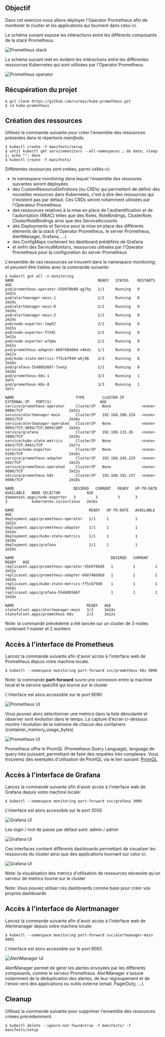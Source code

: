 ## Objectif

Dans cet exercice nous allons déployer l'Operator Prometheus afin de monitorer le cluster et les applications qui tournent dans celui-ci.

Le schéma suivant expose les intéractions entre les différents composants de la stack Prometheus.

![Prometheus stack](./images/prometheus-stack.png)

Le schéma suivant met en évident les intéractions entre les différentes ressources Kubernetes qui sont utilisées par l'Operator Prometheus.

![Prometheus operator](./images/prometheus-operator.png)

## Récupération du projet

```
$ git clone https://github.com/coreos/kube-prometheus.git
$ cd kube-prometheus
```

## Création des ressources

Utilisez la commande suivante pour créer l'ensemble des ressources présentes dans le répertoire *manifests*.

```
$ kubectl create -f manifests/setup
$ until kubectl get servicemonitors --all-namespaces ; do date; sleep 1; echo ""; done
$ kubectl create -f manifests/
```

Différentes ressources sont créées, parmi celles-ci:

- le namespace *monitoring* dans lequel l'ensemble des ressoures suivantes seront déployées
- des CustomResourceDefinitions (ou CRDs) qui permettent de définir des nouvelles resources dans Kubernetes, c'est à dire des ressources qui n'existent pas par défaut. Ces CRDs seront notamment utilisées par l'Operateur Prometheus
- des ressources relatives à la mise en place de l'authentification et de l'autorisation (RBAC) telles que des Roles, RoleBindings, ClusterRole, ClusterRoleBindings ainsi que des ServiceAccounts
- des Deployments et Service pour la mise en place des différents éléments de la stack (l'Operator Prometheus, le server Prometheus, AlertManager, Grafana, ...)
- des ConfigMaps contenant les dashboard prédéfinis de Grafana
- et enfin des ServiceMonitors, ressources utilisées par l'Operator Prometheus pour la configuration du server Prometheus

L'ensemble de ces ressources se trouvent dans le namespace *monitoring*, et peuvent être listées avec la commande suivante:

```
$ kubectl get all -n monitoring
NAME                                      READY   STATUS    RESTARTS   AGE
pod/prometheus-operator-55b978b89-qglhp   1/1     Running   0          2m32s
pod/alertmanager-main-1                   2/2     Running   0          2m24s
pod/alertmanager-main-0                   2/2     Running   0          2m24s
pod/alertmanager-main-2                   2/2     Running   0          2m24s
pod/node-exporter-lmp67                   2/2     Running   0          2m15s
pod/node-exporter-fth9l                   2/2     Running   0          2m15s
pod/node-exporter-w7q4w                   2/2     Running   0          2m15s
pod/prometheus-adapter-668748ddbd-n4kdz   1/1     Running   0          2m12s
pod/kube-state-metrics-ff5cb7949-wkj98    3/3     Running   0          2m16s
pod/grafana-55488b566f-7swtp              1/1     Running   0          2m18s
pod/prometheus-k8s-1                      3/3     Running   1          2m7s
pod/prometheus-k8s-0                      3/3     Running   1          2m7s

NAME                            TYPE        CLUSTER-IP        EXTERNAL-IP   PORT(S)                      AGE
service/prometheus-operator     ClusterIP   None              <none>        8080/TCP                     2m32s
service/alertmanager-main       ClusterIP   192.168.200.224   <none>        9093/TCP                     2m30s
service/alertmanager-operated   ClusterIP   None              <none>        9093/TCP,9094/TCP,9094/UDP   2m24s
service/grafana                 ClusterIP   192.168.133.26    <none>        3000/TCP                     2m19s
service/kube-state-metrics      ClusterIP   None              <none>        8443/TCP,9443/TCP            2m17s
service/node-exporter           ClusterIP   None              <none>        9100/TCP                     2m16s
service/prometheus-adapter      ClusterIP   192.168.245.229   <none>        443/TCP                      2m13s
service/prometheus-operated     ClusterIP   None              <none>        9090/TCP                     2m12s
service/prometheus-k8s          ClusterIP   192.168.192.237   <none>        9090/TCP                     2m10s

NAME                           DESIRED   CURRENT   READY   UP-TO-DATE   AVAILABLE   NODE SELECTOR            AGE
daemonset.apps/node-exporter   3         3         3       3            3           kubernetes.io/os=linux   2m16s

NAME                                  READY   UP-TO-DATE   AVAILABLE   AGE
deployment.apps/prometheus-operator   1/1     1            1           2m32s
deployment.apps/prometheus-adapter    1/1     1            1           2m14s
deployment.apps/kube-state-metrics    1/1     1            1           2m18s
deployment.apps/grafana               1/1     1            1           2m19s

NAME                                            DESIRED   CURRENT   READY   AGE
replicaset.apps/prometheus-operator-55b978b89   1         1         1       2m32s
replicaset.apps/prometheus-adapter-668748ddbd   1         1         1       2m14s
replicaset.apps/kube-state-metrics-ff5cb7949    1         1         1       2m18s
replicaset.apps/grafana-55488b566f              1         1         1       2m19s

NAME                                 READY   AGE
statefulset.apps/alertmanager-main   3/3     2m24s
statefulset.apps/prometheus-k8s      2/2     2m12s
```

Note: la commande précédente a été lancée sur un cluster de 3 nodes contenant 1 master et 2 workers

## Accès à l'interface de Prometheus

Lancez la commande suivante afin d'avoir accès à l'interface web de Prometheus depuis votre machine locale.

```
$ kubectl --namespace monitoring port-forward svc/prometheus-k8s 9090
```

Note: la commande **port-forward** ouvre une connexion entre la machine local et le service spécifié qui tourne sur le cluster

L'interface est alors accessible sur le port 9090

![Prometheus UI](./images/prometheus-ui-1.png)

Vous pouvez alors sélectionner une metrics dans la liste déroulante et observer sont évolution dans le temps. La capture d'écran ci-dessous montre l'évolution de la mémoire de chacun des containers (container_memory_usage_bytes)

![Prometheus UI](./images/prometheus-ui-2.png)

Prometheus offre le PromQL (Prometheus Query Language), language de query très puissant, permettant de faire des requètes très complexes. Vous trouverez des exemples d'utilisation de PromQL via le lien suivant: [PromQL](https://prometheus.io/docs/prometheus/latest/querying/basics/)

## Accès à l'interface de Grafana

Lancez la commande suivante afin d'avoir accès à l'interface web de Grafana depuis votre machine locale:

```
$ kubectl --namespace monitoring port-forward svc/grafana 3000
```

L'interface est alors accessible sur le port 3000

![Grafana UI](./images/grafana-ui-1.png)

Les login / mot de passe par défaut sont: admin / admin

![Grafana UI](./images/grafana-ui-2.png)

Ces interfaces contient différents dashboards permettant de visualiser les ressources du cluster ainsi que des applications tournant sur celui-ci.

![Grafana UI](./images/grafana-ui-3.png)

Note: la visualisation des metrics d'utilisation de ressources nécessite qu'un serveur de metrics tourne sur le cluster

Note: Vous pouvez utiliser ces dashboards comme base pour créer vos propres dashboards

## Accès à l'interface de Alertmanager

Lancez la commande suivante afin d'avoir accès à l'interface web de Alertmanager depuis votre machine locale:

```
$ kubectl --namespace monitoring port-forward svc/alertmanager-main 9093
```

L'interface est alors accessible sur le port 9093

![AlertManager UI](./images/alertmanager-ui-1.png)

AlertManager permet de gérer les alertes envoyées par les différents composants, comme le serveur Prometheus. AlertManager s'assure notamment de la déduplication des alertes, de leur regroupement et de l'envoi vers des applications ou outils externe (email, PagerDuty, ...).

## Cleanup

Utilisez la commande suivante pour supprimer l'ensemble des ressources créées précédemment.

```
$ kubectl delete --ignore-not-found=true -f manifests/ -f manifests/setup
```
